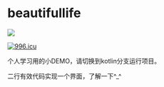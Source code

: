 # beautifullife

[![](https://jitpack.io/v/yzbzz/beautifullife.svg)](https://jitpack.io/#yzbzz/beautifullife)

[![996.icu](https://img.shields.io/badge/link-996.icu-red.svg)](https://996.icu)

个人学习用的小DEMO，请切换到kotlin分支运行项目。

二行有效代码实现一个界面，了解一下^_^

